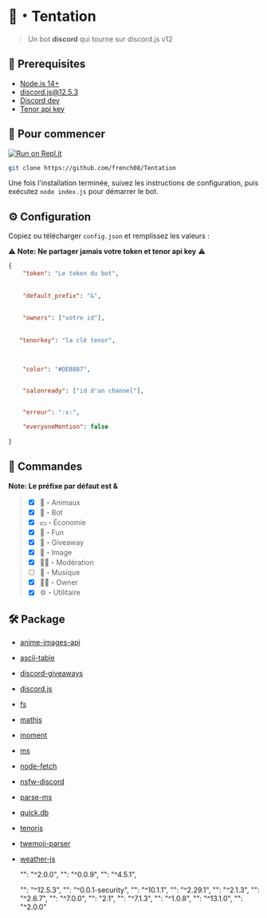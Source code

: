# 🥀・Tentation

> Un bot **discord** qui tourne sur discord.js v12

## 🚧 Prerequisites 

- [Node.js 14+](https://nodejs.org/en/download/)
- [discord.js@12.5.3](https://www.npmjs.com/package/discord.js/v/12.5.3)
- [Discord dev](https://discord.com/developers/applications)
- [Tenor api key](https://tenor.com/developer/keyregistration)

## 🚀 Pour commencer

[![Run on Repl.it](https://repl.it/badge/github/french08/Tentation)](https://repl.it/github/french08/Tentation)

```sh
git clone https://github.com/french08/Tentation
```

Une fois l'installation terminée, suivez les instructions de configuration, puis exécutez `node index.js` pour démarrer le bot.

## ⚙️ Configuration

Copiez ou télécharger `config.json` et remplissez les valeurs :

⚠️ **Note: Ne partager jamais votre token et tenor api key** ⚠️

```json
{
    "token": "Le token du bot",
    
    
    "default_prefix": "&",
    
    
    "owners": ["votre id"],
    
    
   "tenorkey": "la clé tenor",

    

    "color": "#DEB887",


    "salonready": ["id d'un channel"],
    

    "erreur": ":x:",

    "everyoneMention": false
   
}
```
## 📝 Commandes

**Note: Le préfixe par défaut est &**

> - [x] 🐢・Animaux
> - [x] 🤖・Bot
> - [x] 💵・Économie
> - [x] 🎉・Fun
> - [x] 🎁・Giveaway
> - [x] 📸・Image
> - [x] 🧑‍⚖️・Modération
> - [ ] 🎵・Musique
> - [x] 🧑‍💻・Owner
> - [x] ⚙️・Utilitaire


## 🛠️ Package

- [anime-images-api]()
- [ascii-table]()
- [discord-giveaways]()
- [discord.js]()
- [fs]()
- [mathjs]()
- [moment]()
- [ms]()
- [node-fetch]()
- [nsfw-discord]()
- [parse-ms]()
- [quick.db]()
- [tenorjs]()
- [twemoji-parser]()
- [weather-js]()


    "": "^2.0.0",
    "": "^0.0.9",
    "": "^4.5.1",

    "": "^12.5.3",
    "": "^0.0.1-security",
    "": "^10.1.1",
    "": "^2.29.1",
    "": "^2.1.3",
    "": "^2.6.7",
    "": "^7.0.0",
    "": "2.1",
    "": "^7.1.3",
    "": "^1.0.8",
    "": "^13.1.0",
    "": "^2.0.0"
